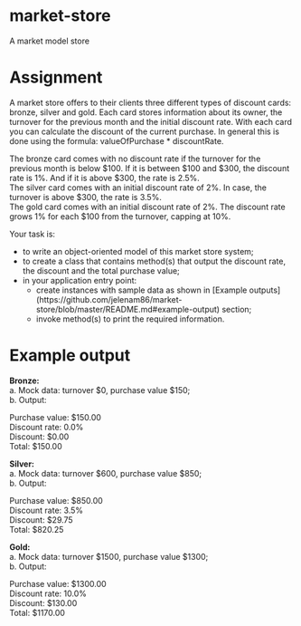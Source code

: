 # market-store
A market model store

# Assignment

A market store offers to their clients three different types of discount cards: bronze, silver and gold. Each card stores information about its owner, the turnover for the previous month and the initial discount rate. With each card you can calculate the discount of the current purchase. In general this is done using the formula: valueOfPurchase * discountRate.

The bronze card comes with no discount rate if the turnover for the previous month is below $100. If it is between $100 and $300, the discount rate is 1%. And if it is above $300, the rate is 2.5%.
<br>The silver card comes with an initial discount rate of 2%. In case, the turnover is above $300, the rate is 3.5%.
<br>The gold card comes with an initial discount rate of 2%. The discount rate grows 1% for each $100 from the turnover, capping at 10%.

Your task is:
<ul>
<li>to write an object-oriented model of this market store system;
<li>to create a class that contains method(s) that output the discount rate, the discount and the total purchase value;
<li>in your application entry point:
<ul>
<li>create instances with sample data as shown in [Example outputs](https://github.com/jelenam86/market-store/blob/master/README.md#example-output) section;
<li>invoke method(s) to print the required information.
</ul></ul>

# Example output
<b>Bronze:</b>
<br>a. Mock data: turnover $0, purchase value $150;
<br>b. Output:

Purchase value: $150.00
<br>Discount rate: 0.0%
<br>Discount: $0.00
<br>Total: $150.00

<b>Silver:</b>
<br>a. Mock data: turnover $600, purchase value $850;
<br>b. Output:

Purchase value: $850.00
<br>Discount rate: 3.5%
<br>Discount: $29.75
<br>Total: $820.25

<b>Gold:</b>
<br>a. Mock data: turnover $1500, purchase value $1300;
<br>b. Output:

Purchase value: $1300.00
<br>Discount rate: 10.0%
<br>Discount: $130.00
<br>Total: $1170.00
